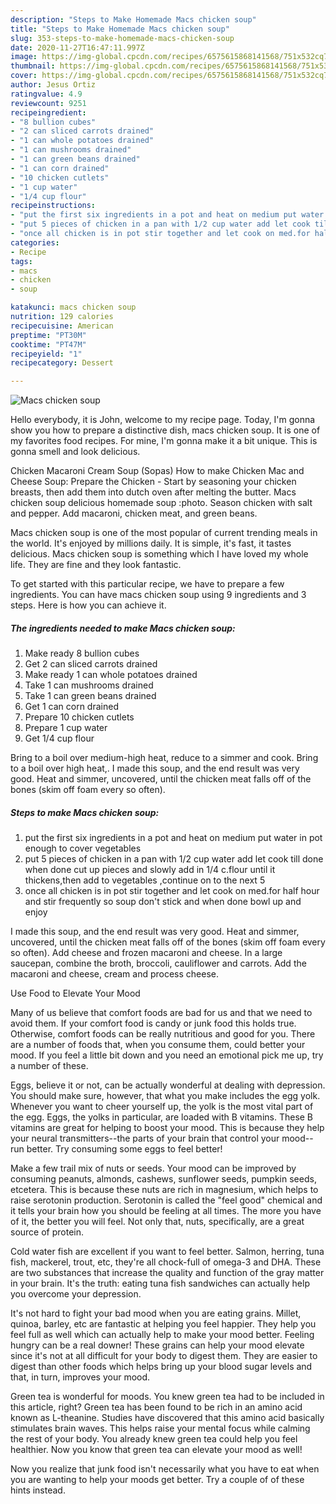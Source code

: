 ```yaml
---
description: "Steps to Make Homemade Macs chicken soup"
title: "Steps to Make Homemade Macs chicken soup"
slug: 353-steps-to-make-homemade-macs-chicken-soup
date: 2020-11-27T16:47:11.997Z
image: https://img-global.cpcdn.com/recipes/6575615868141568/751x532cq70/macs-chicken-soup-recipe-main-photo.jpg
thumbnail: https://img-global.cpcdn.com/recipes/6575615868141568/751x532cq70/macs-chicken-soup-recipe-main-photo.jpg
cover: https://img-global.cpcdn.com/recipes/6575615868141568/751x532cq70/macs-chicken-soup-recipe-main-photo.jpg
author: Jesus Ortiz
ratingvalue: 4.9
reviewcount: 9251
recipeingredient:
- "8 bullion cubes"
- "2 can sliced carrots drained"
- "1 can whole potatoes drained"
- "1 can mushrooms drained"
- "1 can green beans drained"
- "1 can corn drained"
- "10 chicken cutlets"
- "1 cup water"
- "1/4 cup flour"
recipeinstructions:
- "put the first six ingredients in a pot and heat on medium put water in pot enough to cover vegetables"
- "put 5 pieces of chicken in a pan with 1/2 cup water add let cook till done when done cut up pieces and slowly add in 1/4 c.flour until it thickens,then add to vegetables ,continue on to the next 5"
- "once all chicken is in pot stir together and let cook on med.for half hour and stir frequently so soup don&#39;t stick and when done bowl up and enjoy"
categories:
- Recipe
tags:
- macs
- chicken
- soup

katakunci: macs chicken soup 
nutrition: 129 calories
recipecuisine: American
preptime: "PT30M"
cooktime: "PT47M"
recipeyield: "1"
recipecategory: Dessert

---
```



![Macs chicken soup](https://img-global.cpcdn.com/recipes/6575615868141568/751x532cq70/macs-chicken-soup-recipe-main-photo.jpg)

Hello everybody, it is John, welcome to my recipe page. Today, I'm gonna show you how to prepare a distinctive dish, macs chicken soup. It is one of my favorites food recipes. For mine, I'm gonna make it a bit unique. This is gonna smell and look delicious.

Chicken Macaroni Cream Soup (Sopas) How to make Chicken Mac and Cheese Soup: Prepare the Chicken - Start by seasoning your chicken breasts, then add them into dutch oven after melting the butter. Macs chicken soup delicious homemade soup :photo. Season chicken with salt and pepper. Add macaroni, chicken meat, and green beans.

Macs chicken soup is one of the most popular of current trending meals in the world. It's enjoyed by millions daily. It is simple, it's fast, it tastes delicious. Macs chicken soup is something which I have loved my whole life. They are fine and they look fantastic.


To get started with this particular recipe, we have to prepare a few ingredients. You can have macs chicken soup using 9 ingredients and 3 steps. Here is how you can achieve it.

<!--inarticleads1-->

##### The ingredients needed to make Macs chicken soup:

1. Make ready 8 bullion cubes
1. Get 2 can sliced carrots drained
1. Make ready 1 can whole potatoes drained
1. Take 1 can mushrooms drained
1. Take 1 can green beans drained
1. Get 1 can corn drained
1. Prepare 10 chicken cutlets
1. Prepare 1 cup water
1. Get 1/4 cup flour


Bring to a boil over medium-high heat, reduce to a simmer and cook. Bring to a boil over high heat,. I made this soup, and the end result was very good. Heat and simmer, uncovered, until the chicken meat falls off of the bones (skim off foam every so often). 

<!--inarticleads2-->

##### Steps to make Macs chicken soup:

1. put the first six ingredients in a pot and heat on medium put water in pot enough to cover vegetables
1. put 5 pieces of chicken in a pan with 1/2 cup water add let cook till done when done cut up pieces and slowly add in 1/4 c.flour until it thickens,then add to vegetables ,continue on to the next 5
1. once all chicken is in pot stir together and let cook on med.for half hour and stir frequently so soup don&#39;t stick and when done bowl up and enjoy


I made this soup, and the end result was very good. Heat and simmer, uncovered, until the chicken meat falls off of the bones (skim off foam every so often). Add cheese and frozen macaroni and cheese. In a large saucepan, combine the broth, broccoli, cauliflower and carrots. Add the macaroni and cheese, cream and process cheese. 

Use Food to Elevate Your Mood


Many of us believe that comfort foods are bad for us and that we need to avoid them. If your comfort food is candy or junk food this holds true. Otherwise, comfort foods can be really nutritious and good for you. There are a number of foods that, when you consume them, could better your mood. If you feel a little bit down and you need an emotional pick me up, try a number of these.

Eggs, believe it or not, can be actually wonderful at dealing with depression. You should make sure, however, that what you make includes the egg yolk. Whenever you want to cheer yourself up, the yolk is the most vital part of the egg. Eggs, the yolks in particular, are loaded with B vitamins. These B vitamins are great for helping to boost your mood. This is because they help your neural transmitters--the parts of your brain that control your mood--run better. Try consuming some eggs to feel better!

Make a few trail mix of nuts or seeds. Your mood can be improved by consuming peanuts, almonds, cashews, sunflower seeds, pumpkin seeds, etcetera. This is because these nuts are rich in magnesium, which helps to raise serotonin production. Serotonin is called the "feel good" chemical and it tells your brain how you should be feeling at all times. The more you have of it, the better you will feel. Not only that, nuts, specifically, are a great source of protein.

Cold water fish are excellent if you want to feel better. Salmon, herring, tuna fish, mackerel, trout, etc, they're all chock-full of omega-3 and DHA. These are two substances that increase the quality and function of the gray matter in your brain. It's the truth: eating tuna fish sandwiches can actually help you overcome your depression. 

It's not hard to fight your bad mood when you are eating grains. Millet, quinoa, barley, etc are fantastic at helping you feel happier. They help you feel full as well which can actually help to make your mood better. Feeling hungry can be a real downer! These grains can help your mood elevate since it's not at all difficult for your body to digest them. They are easier to digest than other foods which helps bring up your blood sugar levels and that, in turn, improves your mood.

Green tea is wonderful for moods. You knew green tea had to be included in this article, right? Green tea has been found to be rich in an amino acid known as L-theanine. Studies have discovered that this amino acid basically stimulates brain waves. This helps raise your mental focus while calming the rest of your body. You already knew green tea could help you feel healthier. Now you know that green tea can elevate your mood as well!

Now you realize that junk food isn't necessarily what you have to eat when you are wanting to help your moods get better. Try  a  couple of  of  these  hints  instead.

